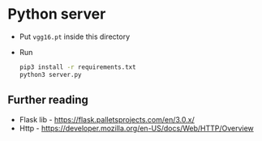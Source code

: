 # Python server

* Put `vgg16.pt` inside this directory

* Run 
  ```bash
  pip3 install -r requirements.txt
  python3 server.py
  ```

## Further reading

* Flask lib - https://flask.palletsprojects.com/en/3.0.x/
* Http - https://developer.mozilla.org/en-US/docs/Web/HTTP/Overview